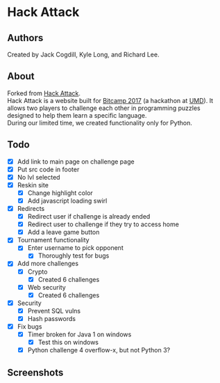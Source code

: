 # Hack Attack

## Authors

Created by Jack Cogdill, Kyle Long, and Richard Lee.

## About

Forked from [Hack Attack](https://github.com/jackcogdill/hack-attack).  
Hack Attack is a website built for [Bitcamp 2017](http://bitca.mp/) (a hackathon at [UMD](https://www.umd.edu/)). It allows two players to challenge each other in programming puzzles designed to help them learn a specific language.  
During our limited time, we created functionality only for Python.

## Todo
- [X] Add link to main page on challenge page
- [X] Put src code in footer
- [X] No lvl selected
- [X] Reskin site
	- [X] Change highlight color
	- [X] Add javascript loading swirl
- [X] Redirects
	- [X] Redirect user if challenge is already ended
	- [X] Redirect user to challenge if they try to access home
	- [X] Add a leave game button
- [X] Tournament functionality
	- [X] Enter username to pick opponent
		- [X] Thoroughly test for bugs
- [X] Add more challenges
	- [X] Crypto
		- [X] Created 6 challenges
	- [X] Web security
		- [X] Created 6 challenges
- [X] Security
	- [X] Prevent SQL vulns
	- [X] Hash passwords
- [X] Fix bugs
	- [X] Timer broken for Java 1 on windows
		- [X] Test this on windows
	- [X] Python challenge 4 overflow-x, but not Python 3?

## Screenshots
